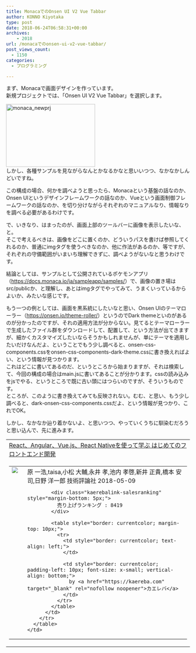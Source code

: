 ```yaml
---
title: MonacaでのOnsen UI V2 Vue Tabbar
author: KONNO Kiyotaka
type: post
date: 2018-06-24T06:58:31+00:00
archives:
    - 2018
url: /monacaでのonsen-ui-v2-vue-tabbar/
post_views_count:
  - 1150
categories:
  - プログラミング

---
```

まず、Monacaで画面デザインを作っています。  
新規プロジェクトでは、「Onsen UI V2 Vue Tabbar」を選択します。

[<img style="display: inline; background-image: none;" title="monaca_newprj" src="https://i2.wp.com/www.programmers-office.ml/wp-content/uploads/2018/06/monaca_newprj_thumb.png?resize=244%2C172&#038;ssl=1" alt="monaca_newprj" width="244" height="172" border="0" data-recalc-dims="1" />][1]  
しかし、各種サンプルを見ながらなんとかなるかなと思いいつつ、なかなかしんどいですね。

この構成の場合、何かを調べようと思ったら、Monacaという基盤の話なのか、Onsen UIというデザインフレームワークの話なのか、Vueという画面制御フレームワークの話なのか、を切り分けながらそれぞれのマニュアルなり、情報なりを調べる必要があるわけです。

で、いきなり、はまったのが、画面上部のツールバーに画像を表示したいな、と。  
そこで考えるべきは、画像をどこに置くのか、どういうパスを書けば参照してくれるのか、普通にimgタグを使うべきなのか、他に作法があるのか、等ですが、それぞれの守備範囲がいまいち理解できずに、調べようがないなと思うわけです。

結論としては、サンプルとして公開されているポケモンアプリ（<a href="https://docs.monaca.io/ja/sampleapp/samples/" target="_blank" rel="noopener">https://docs.monaca.io/ja/sampleapp/samples/</a>）で、画像の置き場はsrc/publicか、と理解し、あとはimgタグでやってみて、うまくいっているからよいか、みたいな感じです。

もう一つの例としては、画面を黒系統にしたいなと思い、Onsen UIのテーマローラー（<a href="https://onsen.io/theme-roller/" target="_blank" rel="noopener">https://onsen.io/theme-roller/</a>）というのでDark themeといのがあるのが分かったのですが、それの適用方法が分からない。見てるとテーマローラーで生成したファイル群をダウンロードして、配置して、という方法が出てきますが、細かくカスタマイズしたいならそうかもしれませんが、単にテーマを適用したいだけなんだよ、ということでもう少し調べると、onsen-css-components.cssをonsen-css-components-dark-theme.cssに書き換えればよい、という情報が見つかります。  
これはどこに書いてあるのだ、というところから始まりますが、それは検索して、今回の構成の場合はmain.jsに書いてあることが分かります。cssの読み込みをjsでやる、というところで既に古い頭にはつらいのですが、そういうものです。  
ところが、このように書き換えてみても反映されない。むむ、と思い、もう少し調べると、dark-onsen-css-components.cssだよ、という情報が見つかり、これでOK。

しかし、なかなか辿り着かないよ、と思いつつ、やっていくうちに馴染むだろうと思い込んで、先に進みます。

<table style="border: currentcolor;" border="0" cellpadding="5">
  <tr>
    <td style="border: currentcolor; text-align: left;">
      <a href="https://www.amazon.co.jp/exec/obidos/ASIN/4774197068/jqinglong-22/" target="_blank" rel="noopener">React、Angular、Vue.js、React Nativeを使って学ぶ はじめてのフロントエンド開発</a>
    </td>
  </tr>
  
  <tr>
    <td style="border: currentcolor;">
      <table style="border: currentcolor;" border="0" cellpadding="0">
        <tr>
          <td style="border: currentcolor;" valign="top">
            <a href="https://www.amazon.co.jp/exec/obidos/ASIN/4774197068/jqinglong-22/" target="_blank" rel="noopener"><img style="margin-right: 10px;" src="https://i2.wp.com/images-fe.ssl-images-amazon.com/images/I/51UKPfcT0yL._SL160_.jpg?ssl=1" border="0" data-recalc-dims="1" /></a>
          </td>
          <td style="border: currentcolor; text-align: left;" valign="top">
            <div class="kaerebalink-detail" style="margin-bottom: 5px;">
              原 一浩,taisa,小松 大輔,永井 孝,池内 孝啓,新井 正貴,橋本 安司,日野 洋一郎 技術評論社 2018-05-09
            </div>
            
            <div class="kaerebalink-salesranking" style="margin-bottom: 5px;">
              売り上げランキング : 8419
            </div>
            
            <table style="border: currentcolor; margin-top: 10px;">
              <tr>
                <td style="border: currentcolor; text-align: left;">
                </td>
                
                <td style="border: currentcolor; padding-left: 10px; font-size: x-small; vertical-align: bottom;">
                  by <a href="https://kaereba.com" target="_blank" rel="nofollow noopener">カエレバ</a>
                </td>
              </tr>
            </table>
          </td>
        </tr>
      </table>
    </td>
  </tr>
</table>

 [1]: https://i2.wp.com/www.programmers-office.ml/wp-content/uploads/2018/06/monaca_newprj.png?ssl=1